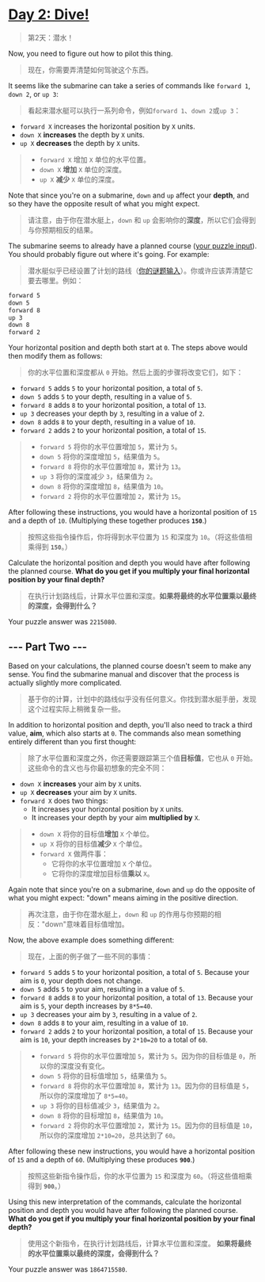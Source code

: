 # [Day 2: Dive!](https://adventofcode.com/2021/day/2)

> 第2天：潜水！

Now, you need to figure out how to pilot this thing.

> 现在，你需要弄清楚如何驾驶这个东西。

It seems like the submarine can take a series of commands like `forward 1`, `down 2`, or `up 3`:

> 看起来潜水艇可以执行一系列命令，例如`forward 1`、`down 2`或`up 3`：

- `forward X` increases the horizontal position by `X` units.
- `down X` **increases** the depth by `X` units.
- `up X` **decreases** the depth by `X` units.

> - `forward X` 增加 `X` 单位的水平位置。
> - `down X` **增加** `X` 单位的深度。
> - `up X` **减少** `X` 单位的深度。

Note that since you're on a submarine, `down` and `up` affect your **depth**, and so they have the opposite result of what you might expect.

> 请注意，由于你在潜水艇上，`down` 和 `up` 会影响你的**深度**，所以它们会得到与你预期相反的结果。

The submarine seems to already have a planned course ([your puzzle input](day02.txt)). You should probably figure out where it's going. For example:

> 潜水艇似乎已经设置了计划的路线（[你的谜题输入](day02.txt)）。你或许应该弄清楚它要去哪里。例如：

```diff
forward 5
down 5
forward 8
up 3
down 8
forward 2
```

Your horizontal position and depth both start at `0`. The steps above would then modify them as follows:

> 你的水平位置和深度都从 `0` 开始。然后上面的步骤将改变它们，如下：

- `forward 5` adds `5` to your horizontal position, a total of `5`.
- `down 5` adds `5` to your depth, resulting in a value of `5`.
- `forward 8` adds `8` to your horizontal position, a total of `13`.
- `up 3` decreases your depth by `3`, resulting in a value of `2`.
- `down 8` adds `8` to your depth, resulting in a value of `10`.
- `forward 2` adds `2` to your horizontal position, a total of `15`.

> - `forward 5` 将你的水平位置增加 `5`，累计为 `5`。
> - `down 5` 将你的深度增加 `5`，结果值为 `5`。
> - `forward 8` 将你的水平位置增加 `8`，累计为 `13`。
> - `up 3` 将你的深度减少 `3`，结果值为 `2`。
> - `down 8` 将你的深度增加 `8`，结果值为 `10`。
> - `forward 2` 将你的水平位置增加 `2`，累计为 `15`。

After following these instructions, you would have a horizontal position of `15` and a depth of `10`. (Multiplying these together produces **`150`**.)

> 按照这些指令操作后，你将得到水平位置为 `15` 和深度为 `10`。（将这些值相乘得到 **`150`**。）

Calculate the horizontal position and depth you would have after following the planned course. **What do you get if you multiply your final horizontal position by your final depth?**

> 在执行计划路线后，计算水平位置和深度。**如果将最终的水平位置乘以最终的深度，会得到什么？**

Your puzzle answer was `2215080`.

## --- Part Two ---

Based on your calculations, the planned course doesn't seem to make any sense. You find the submarine manual and discover that the process is actually slightly more complicated.

> 基于你的计算，计划中的路线似乎没有任何意义。你找到潜水艇手册，发现这个过程实际上稍微复杂一些。

In addition to horizontal position and depth, you'll also need to track a third value, **aim**, which also starts at `0`. The commands also mean something entirely different than you first thought:

> 除了水平位置和深度之外，你还需要跟踪第三个值**目标值**，它也从 `0` 开始。这些命令的含义也与你最初想象的完全不同：

- `down X` **increases** your aim by `X` units.
- `up X` **decreases** your aim by `X` units.
- `forward X` does two things:
  - It increases your horizontal position by `X` units.
  - It increases your depth by your aim **multiplied by** `X`.

> - `down X` 将你的目标值**增加** `X` 个单位。
> - `up X` 将你的目标值**减少** `X` 个单位。
> - `forward X` 做两件事：
>   - 它将你的水平位置增加 `X` 个单位。
>   - 它将你的深度增加目标值**乘以** `X`。

Again note that since you're on a submarine, `down` and `up` do the opposite of what you might expect: "down" means aiming in the positive direction.

> 再次注意，由于你在潜水艇上，`down` 和 `up` 的作用与你预期的相反："down"意味着目标值增加。

Now, the above example does something different:

> 现在，上面的例子做了一些不同的事情：

- `forward 5` adds `5` to your horizontal position, a total of `5`. Because your aim is `0`, your depth does not change.
- `down 5` adds `5` to your aim, resulting in a value of `5`.
- `forward 8` adds `8` to your horizontal position, a total of `13`. Because your aim is `5`, your depth increases by `8*5=40`.
- `up 3` decreases your aim by `3`, resulting in a value of `2`.
- `down 8` adds `8` to your aim, resulting in a value of `10`.
- `forward 2` adds `2` to your horizontal position, a total of `15`. Because your aim is `10`, your depth increases by `2*10=20` to a total of `60`.

> - `forward 5` 将你的水平位置增加 `5`，累计为 `5`。因为你的目标值是 `0`，所以你的深度没有变化。
> - `down 5` 将你的目标值增加 `5`，结果值为 `5`。
> - `forward 8` 将你的水平位置增加 `8`，累计为 `13`。因为你的目标值是 `5`，所以你的深度增加了 `8*5=40`。
> - `up 3` 将你的目标值减少 `3`，结果值为 `2`。
> - `down 8` 将你的目标增加 `8`，结果值为 `10`。
> - `forward 2` 将你的水平位置增加 `2`，累计为 `15`。因为你的目标值是 `10`，所以你的深度增加 `2*10=20`，总共达到了 `60`。

After following these new instructions, you would have a horizontal position of `15` and a depth of `60`. (Multiplying these produces **`900`**.)

> 按照这些新指令操作后，你的水平位置为 `15` 和深度为 `60`。（将这些值相乘得到 **`900`**。）

Using this new interpretation of the commands, calculate the horizontal position and depth you would have after following the planned course. **What do you get if you multiply your final horizontal position by your final depth?**

> 使用这个新指令，在执行计划路线后，计算水平位置和深度。 **如果将最终的水平位置乘以最终的深度，会得到什么？**

Your puzzle answer was `1864715580`.
